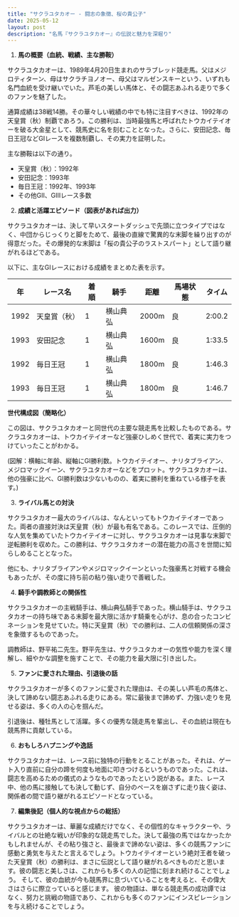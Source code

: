 ```yaml
---
title: "サクラユタカオー - 闘志の象徴、桜の貴公子"
date: 2025-05-12
layout: post
description: "名馬『サクラユタカオー』の伝説と魅力を深堀り"
---
```


1. **馬の概要（血統、戦績、主な勝鞍）**

サクラユタカオーは、1989年4月20日生まれのサラブレッド競走馬。父はメジロティターン、母はサクラチヨノオー、母父はマルゼンスキーという、いずれも名門血統を受け継いでいた。芦毛の美しい馬体と、その闘志あふれる走りで多くのファンを魅了した。

通算成績は38戦14勝。その華々しい戦績の中でも特に注目すべきは、1992年の天皇賞（秋）制覇であろう。この勝利は、当時最強馬と呼ばれたトウカイテイオーを破る大金星として、競馬史に名を刻むこととなった。さらに、安田記念、毎日王冠などGIレースを複数制覇し、その実力を証明した。

主な勝鞍は以下の通り。

* 天皇賞（秋）：1992年
* 安田記念：1993年
* 毎日王冠：1992年、1993年
* その他GII、GIIIレース多数


2. **成績と活躍エピソード（図表があれば出力）**

サクラユタカオーは、決して早いスタートダッシュで先頭に立つタイプではなく、中団からじっくりと脚をためて、最後の直線で驚異的な末脚を繰り出すのが得意だった。その爆発的な末脚は「桜の貴公子のラストスパート」として語り継がれるほどである。

以下に、主なGIレースにおける成績をまとめた表を示す。

| 年 | レース名         | 着順 | 騎手       | 距離 | 馬場状態 | タイム       |
|---|-----------------|-----|-------------|------|----------|-------------|
| 1992 | 天皇賞（秋）     | 1   | 横山典弘     | 2000m | 良        | 2:00.2      |
| 1993 | 安田記念         | 1   | 横山典弘     | 1600m | 良        | 1:33.5      |
| 1992 | 毎日王冠         | 1   | 横山典弘     | 1800m | 良        | 1:46.3      |
| 1993 | 毎日王冠         | 1   | 横山典弘     | 1800m | 良        | 1:46.7      |


**世代構成図（簡略化）**

この図は、サクラユタカオーと同世代の主要な競走馬を比較したものである。サクラユタカオーは、トウカイテイオーなど強豪ひしめく世代で、着実に実力をつけていったことがわかる。

(図解：横軸に年齢、縦軸にGI勝利数。トウカイテイオー、ナリタブライアン、メジロマックイーン、サクラユタカオーなどをプロット。サクラユタカオーは、他の強豪に比べ、GI勝利数は少ないものの、着実に勝利を重ねている様子を表す。)


3. **ライバル馬との対決**

サクラユタカオー最大のライバルは、なんといってもトウカイテイオーであった。両者の直接対決は天皇賞（秋）が最も有名である。このレースでは、圧倒的な人気を集めていたトウカイテイオーに対し、サクラユタカオーは見事な末脚で逆転勝利を収めた。この勝利は、サクラユタカオーの潜在能力の高さを世間に知らしめることとなった。

他にも、ナリタブライアンやメジロマックイーンといった強豪馬と対戦する機会もあったが、その度に持ち前の粘り強い走りで善戦した。


4. **騎手や調教師との関係性**

サクラユタカオーの主戦騎手は、横山典弘騎手であった。横山騎手は、サクラユタカオーの持ち味である末脚を最大限に活かす騎乗を心がけ、息の合ったコンビネーションを見せていた。特に天皇賞（秋）での勝利は、二人の信頼関係の深さを象徴するものであった。

調教師は、野平祐二先生。野平先生は、サクラユタカオーの気性や能力を深く理解し、細やかな調整を施すことで、その能力を最大限に引き出した。


5. **ファンに愛された理由、引退後の話**

サクラユタカオーが多くのファンに愛された理由は、その美しい芦毛の馬体と、決して諦めない闘志あふれる走りにある。常に最後まで諦めず、力強い走りを見せる姿は、多くの人の心を掴んだ。

引退後は、種牡馬として活躍。多くの優秀な競走馬を輩出し、その血統は現在も競馬界に貢献している。


6. **おもしろハプニングや逸話**

サクラユタカオーは、レース前に独特の行動をとることがあった。それは、ゲート入り直前に自分の蹄を何度も地面に叩きつけるというものであった。これは、闘志を高めるための儀式のようなものであったという説がある。また、レース中、他の馬に接触しても決して動じず、自分のペースを崩さずに走り抜く姿は、関係者の間で語り継がれるエピソードとなっている。


7. **編集後記（個人的な視点からの総括）**

サクラユタカオーは、華麗な成績だけでなく、その個性的なキャラクターや、ライバルとの壮絶な戦いが印象的な競走馬でした。決して最強の馬ではなかったかもしれませんが、その粘り強さと、最後まで諦めない姿は、多くの競馬ファンに感動と勇気を与えたと言えるでしょう。トウカイテイオーという絶対王者を破った天皇賞（秋）の勝利は、まさに伝説として語り継がれるべきものだと思います。彼の闘志と美しさは、これからも多くの人の記憶に刻まれ続けることでしょう。  そして、彼の血統が今も競馬界に息づいていることを考えると、その偉大さはさらに際立っていると感じます。  彼の物語は、単なる競走馬の成功譚ではなく、努力と挑戦の物語であり、これからも多くのファンにインスピレーションを与え続けることでしょう。
